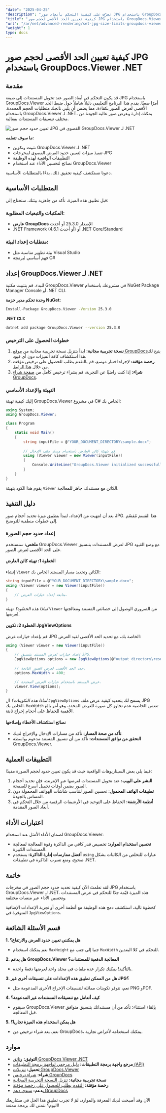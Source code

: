 ```yaml
---
"date": "2025-04-25"
"description": "تعرّف على كيفية التحكم بأبعاد صور JPG باستخدام GroupDocs.Viewer لـ .NET. اكتشف كيفية التثبيت والإعداد والتطبيقات العملية."
"title": "كيفية تعيين الحد الأقصى لحجم صور JPG باستخدام GroupDocs.Viewer .NET"
"url": "/ar/net/advanced-rendering/set-jpg-size-limits-groupdocs-viewer-net/"
"weight": 1
type: docs
---
```

# كيفية تعيين الحد الأقصى لحجم صور JPG باستخدام GroupDocs.Viewer .NET

## مقدمة

قد يكون التحكم في أبعاد الصور عند تحويل المستندات إلى صيغة JPG باستخدام GroupDocs.Viewer أمرًا صعبًا. يقدم هذا البرنامج التعليمي دليلاً شاملاً حول ضبط الحد الأقصى لعرض الصور بكفاءة، مما يضمن أن يلبي ناتجك متطلبات الحجم المحددة. باستخدام GroupDocs.Viewer لـ .NET، يمكنك إدارة وعرض صور عالية الجودة من مختلف تنسيقات المستندات بفعالية.

![تعيين حدود حجم صور JPG القصوى في GroupDocs.Viewer لـ .NET](/viewer/advanced-rendering/set-maximum-jpg-image-size-limits-img.png)

**ما سوف تتعلمه:**
- تثبيت وتكوين GroupDocs.Viewer لـ .NET
- تنفيذ ميزات لتعيين حدود العرض القصوى لمخرجات JPG
- التطبيقات الواقعية لهذه الوظيفة
- نصائح لتحسين الأداء عند استخدام GroupDocs.Viewer

دعونا نستكشف كيفية تحقيق ذلك، بدءًا بالمتطلبات الأساسية.

## المتطلبات الأساسية

قبل تطبيق هذه الميزة، تأكد من جاهزية بيئتك. ستحتاج إلى:

### المكتبات والتبعيات المطلوبة:
- **عارض GroupDocs** الإصدار 25.3.0 أو أحدث
- .NET Framework (4.6.1 أو أحدث) أو .NET Core/Standard

### متطلبات إعداد البيئة:
- بيئة تطوير مناسبة مثل Visual Studio
- فهم أساسي لبرمجة C#

## إعداد GroupDocs.Viewer لـ .NET

للبدء، قم بتثبيت مكتبة GroupDocs.Viewer في مشروعك باستخدام NuGet Package Manager Console أو .NET CLI.

**وحدة تحكم مدير حزمة NuGet:**
```bash
Install-Package GroupDocs.Viewer -Version 25.3.0
```

**.NET CLI:**
```bash
dotnet add package GroupDocs.Viewer --version 25.3.0
```

### خطوات الحصول على الترخيص

1. **نسخة تجريبية مجانية:** ابدأ بتنزيل نسخة تجريبية مجانية من [موقع GroupDocs](https://releases.groupdocs.com/viewer/net/)يتيح لك هذا استكشاف كافة الميزات دون أي قيود.
2. **رخصة مؤقتة:** لإجراء اختبار موسع، قم بالتقدم بطلب للحصول على ترخيص مؤقت من خلال [هذا الرابط](https://purchase.groupdocs.com/temporary-license/).
3. **شراء:** إذا كنت راضيًا عن التجربة، قم بشراء ترخيص كامل من [صفحة شراء GroupDocs](https://purchase.groupdocs.com/buy).

### التهيئة والإعداد الأساسي

إليك كيفية تهيئة GroupDocs.Viewer في مشروع C# الخاص بك:

```csharp
using System;
using GroupDocs.Viewer;

class Program
{
    static void Main()
    {
        string inputFile = @"YOUR_DOCUMENT_DIRECTORY\sample.docx";
        
        // قم بتهيئة كائن العارض باستخدام مسار ملف الإدخال.
        using (Viewer viewer = new Viewer(inputFile))
        {
            Console.WriteLine("GroupDocs.Viewer initialized successfully.");
        }
    }
}
```

يقوم هذا الكود بتهيئة `Viewer` الكائن مع مستندك، جاهز للمعالجة.

## دليل التنفيذ

بعد أن انتهيت من الإعداد، لنبدأ بتطبيق ميزة تحديد أحجام صور JPG. هذا القسم مُقسّم إلى خطوات منطقية للتوضيح.

### إعداد حدود حجم الصورة

**ملخص:**
سنستخدم GroupDocs.Viewer لعرض المستندات بتنسيق JPG مع وضع القيود على الحد الأقصى لعرض الصور.

#### الخطوة 1: تهيئة كائن العارض

إنشاء `Viewer` الكائن وتحديد مسار المستند الخاص بك:

```csharp
string inputFile = @"YOUR_DOCUMENT_DIRECTORY\sample.docx";
using (Viewer viewer = new Viewer(inputFile))
{
    // متابعة إعداد خيارات العرض.
}
```

*لماذا هذه الخطوة؟*
تهيئة `Viewer` من الضروري الوصول إلى خصائص المستند ومعالجتها لعرضها.

#### الخطوة 2: تكوين JpgViewOptions

قم بإعداد خيارات عرض JPG الخاصة بك، مع تحديد الحد الأقصى لقيد العرض:

```csharp
using (Viewer viewer = new Viewer(inputFile))
{
    // إعداد خيارات لعرض المستند بتنسيق JPG.
    JpgViewOptions options = new JpgViewOptions(@"output_directory\result.jpg");
    
    // حدد الحد الأقصى لعرض الصور الناتجة.
    options.MaxWidth = 400;

    // عرض المستند باستخدام خيارات العرض المحددة.
    viewer.View(options);
}
```

*لماذا هذه التكوينات؟*
ال `JpgViewOptions` يسمح لك بتحديد كيفية عرض ملف JPG الخاص بك. `MaxWidth` تضمن الخاصية عدم تجاوز كل صورة للعرض المحدد، وهو أمر بالغ الأهمية للحفاظ على أحجام إخراج ثابتة.

#### نصائح استكشاف الأخطاء وإصلاحها

- **تأكد من صحة المسار:** تأكد من مسارات الإدخال والإخراج لديك.
- **التحقق من توافق المستندات:** تأكد من أن تنسيق المستند مدعوم بواسطة GroupDocs.Viewer.

## التطبيقات العملية

فيما يلي بعض السيناريوهات الواقعية حيث قد يكون تعيين حدود لحجم الصورة مفيدًا:

1. **النشر على الويب:** عند تحويل المستندات لعرضها عبر الإنترنت، فإن تحديد أحجام الصور يضمن أوقات تحميل أسرع للصفحة.
2. **تطبيقات الهاتف المحمول:** تحسين الصور لتناسب شاشات الهواتف المحمولة دون المساس بالجودة.
3. **أنظمة الأرشفة:** الحفاظ على التوحيد في الأرشيفات الرقمية من خلال التحكم في أبعاد الصور المقدمة.

## اعتبارات الأداء

لضمان الأداء الأمثل عند استخدام GroupDocs.Viewer:

- **تحسين استخدام الموارد:** تخصيص قدر كافي من الذاكرة وقوة المعالجة لمعالجة المستندات الكبيرة.
- **أفضل ممارسات إدارة الذاكرة:** يستخدم `using` عبارات للتخلص من الكائنات بشكل صحيح، ومنع تسرب الذاكرة في تطبيقات .NET.

## خاتمة

لقد تعلمتَ الآن كيفية تحديد حدود حجم الصور في مخرجات JPG باستخدام GroupDocs.Viewer لـ .NET. هذه الميزة قيّمة جدًا للتحكم في عرض المستندات وتحسين الأداء عبر منصات مختلفة.

كخطوة تالية، استكشف دمج هذه الوظيفة مع أنظمة أخرى أو تجربة الإعدادات الإضافية المتوفرة في `JpgViewOptions`.

## قسم الأسئلة الشائعة

**1. هل يمكنني تعيين حدود العرض والارتفاع؟**
   - نعم يمكنك استخدام `MaxHeight` جنبا إلى جنب مع `MaxWidth` للتحكم في كلا البعدين.

**2. هل يدعم GroupDocs.Viewer المعالجة الدفعية للمستندات؟**
   - بالتأكيد! يمكنك تكرار عدة ملفات في مجلد واحد لعرضها دفعةً واحدة.

**3. هل من الممكن تطبيق هذه الإعدادات على تنسيقات أخرى غير JPG؟**
   - نعم، تتوفر تكوينات مماثلة لتنسيقات الإخراج الأخرى المدعومة مثل PNG وPDF.

**4. كيف أتعامل مع تنسيقات المستندات غير المدعومة؟**
   - سيقوم GroupDocs.Viewer بإلقاء استثناء؛ تأكد من أن مستنداتك بتنسيق متوافق قبل المعالجة.

**5. هل يمكن استخدام هذه الميزة تجاريا؟**
   - نعم، بعد شراء ترخيص من GroupDocs، يمكنك استخدامه لأغراض تجارية.

## موارد

- **التوثيق:** [وثائق GroupDocs Viewer .NET](https://docs.groupdocs.com/viewer/net/)
- **مرجع واجهة برمجة التطبيقات:** [دليل مرجعي لواجهة برمجة التطبيقات (API)](https://reference.groupdocs.com/viewer/net/)
- **تحميل:** [تنزيلات GroupDocs.Viewer](https://releases.groupdocs.com/viewer/net/)
- **شراء:** [شراء ترخيص GroupDocs](https://purchase.groupdocs.com/buy)
- **نسخة تجريبية مجانية:** [تنزيل النسخة التجريبية المجانية](https://releases.groupdocs.com/viewer/net/)
- **رخصة مؤقتة:** [التقدم بطلب للحصول على رخصة مؤقتة](https://purchase.groupdocs.com/temporary-license/)
- **يدعم:** [منتدى دعم GroupDocs](https://forum.groupdocs.com/c/viewer/9)

الآن وقد أصبحت لديك المعرفة والموارد، لمَ لا تجرب تطبيق هذا الحل في مشاريعك اليوم؟ نتمنى لك برمجة ممتعة!